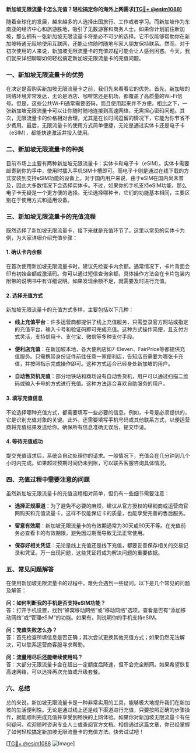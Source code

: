 **新加坡无限流量卡怎么充值？轻松搞定你的海外上网需求[[TG💪+ @esim1088](https://t.me/s/esim1088)]**

随着全球化的发展，越来越多的人选择出国旅行、工作或者学习。而新加坡作为东南亚的经济中心和旅游胜地，吸引了无数游客和商务人士。如果你计划前往新加坡，那么拥有一张新加坡无限流量卡将是必不可少的选择。它不仅能够帮助你在新加坡畅通无阻地使用互联网，还能让你随时随地与家人朋友保持联系。然而，对于初次使用的人来说，新加坡无限流量卡的充值过程可能会让人感到困惑。今天，我们就来详细聊聊如何轻松搞定新加坡无限流量卡的充值问题。

### 一、新加坡无限流量卡的优势

在决定是否购买新加坡无限流量卡之前，我们先来看看它的优势。首先，新加坡的网络环境非常发达，无论是酒店、咖啡馆还是机场，都覆盖了高质量的Wi-Fi信号。但是，这些公共Wi-Fi通常需要密码，而且使用起来并不方便。相比之下，一张新加坡无限流量卡可以让你随时随地连接到高速网络，无需担心密码问题。其次，无限流量卡的价格相对合理，尤其是在长时间逗留的情况下，它能为你节省不少费用。最后，无限流量卡的使用方式简单便捷，无论是通过实体卡还是电子卡（eSIM），都能快速激活并投入使用。

### 二、新加坡无限流量卡的种类

目前市场上主要有两种新加坡无限流量卡：实体卡和电子卡（eSIM）。实体卡需要邮寄到你的手中，使用时插入手机SIM卡槽即可。而电子卡则是通过在线下载的方式安装到支持eSIM功能的设备上。对于国内用户来说，由于eSIM在国内尚未普及，因此大多数情况下会选择实体卡。不过，如果你的手机支持eSIM功能，那么电子卡无疑是一个更方便的选择。无论选择哪种卡，它们的功能基本相同，主要区别在于使用方式和适用设备。

### 三、新加坡无限流量卡的充值流程

既然选择了新加坡无限流量卡，接下来就是充值环节了。这里以常见的实体卡为例，为大家详细介绍充值步骤：

#### 1. **确认卡内余额**
   在首次使用新加坡无限流量卡时，建议先检查卡内余额。通常情况下，卡片背面会印有初始金额或激活码。你可以通过短信查询余额，具体操作方法会在卡片包装内附带的说明书中有详细说明。如果发现余额不足，就需要及时进行充值。

#### 2. **选择充值方式**
   新加坡无限流量卡的充值方式多样，主要包括以下几种：
   
   - **线上充值平台**：许多运营商都提供了线上充值服务，只需登录官方网站或指定的充值平台，输入卡号和验证码即可完成充值。这种方式操作简便，且支付方式灵活，支持信用卡、支付宝、微信等多种支付手段。
   
   - **便利店充值**：在新加坡本地，各大便利店如7-Eleven、FairPrice等都提供充值服务。只需携带身份证件前往任意一家便利店，告知店员需要为哪张卡充值，并按照指示完成操作即可。这种方式适合已经身处新加坡的用户。
   
   - **自动售货机充值**：部分地铁站和商场设有自动售货机，用户可以通过扫描二维码或输入卡号的方式进行充值。这种方法适合喜欢自助服务的用户。

#### 3. **填写充值信息**
   不论选择哪种充值方式，都需要填写一些必要的信息。例如，卡号是必须提供的，它是识别充值对象的关键。此外，还需要填写手机号码或其他联系方式，以便运营商将充值结果发送给你。确保所有信息准确无误后，提交申请。

#### 4. **等待充值成功**
   提交充值请求后，系统会自动处理你的请求。一般情况下，充值会在几分钟到几个小时内完成。如果超过预期时间仍未到账，可以联系客服咨询具体情况。

### 四、充值过程中需要注意的问题

虽然新加坡无限流量卡的充值流程相对简单，但仍有一些细节需要注意：

- **选择正规渠道**：为了避免不必要的麻烦，建议从官方授权的经销商或运营商官网购买和充值流量卡。这样不仅能保证卡的质量，也能享受完善的售后服务。
  
- **留意有效期**：新加坡无限流量卡的有效期通常为30天或90天不等。在充值前务必查看卡的有效期限，避免因过期而导致无法正常使用。

- **保存好相关凭证**：无论是线上充值还是线下充值，都要妥善保存相关的交易记录和凭证。万一出现问题，这些凭证将成为解决问题的重要依据。

### 五、常见问题解答

在使用新加坡无限流量卡的过程中，难免会遇到一些疑问。以下是几个常见的问题及解答：

**问：如何判断我的手机是否支持eSIM功能？**  
答：打开手机设置，找到“蜂窝移动网络”或“移动网络”选项，查看是否有“添加移动网络”或“管理eSIM”的功能。如果有，则说明你的手机支持eSIM。

**问：充值失败怎么办？**  
答：首先检查所填信息是否正确；其次尝试更换其他充值方式；如果仍然无法解决，可以联系运营商客服寻求帮助。

**问：流量用尽后还能继续使用吗？**  
答：大部分无限流量卡会在超出一定额度后降速，但不会完全断网。如果希望恢复高速网络，可以选择再次充值或升级套餐。

### 六、总结

总的来说，新加坡无限流量卡是一种非常实用的工具，能够极大地提升我们在新加坡的生活便利性。无论是通过线上还是线下渠道进行充值，只要按照正确的步骤操作，就能顺利完成充值并享受到畅快的上网体验。如果你对新加坡无限流量卡有任何疑问，欢迎随时咨询专业人士或查阅官方文档。相信通过这篇文章，你已经掌握了如何轻松搞定新加坡无限流量卡的充值方法。快去试试吧！

[[TG💪+ @esim1088](https://t.me/s/esim1088) ![Image](https://i.postimg.cc/4NQfJmqS/Snipaste-2025-05-13-00-14-12.png)]